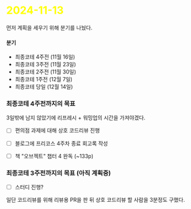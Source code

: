 # <span style="color:yellow">2024-11-13</span>

먼저 계획을 세우기 위해 분기를 나눴다.

#### 분기
- 최종코테 4주전 (11월 16일)
- 최종코테 3주전 (11월 23일)
- 최종코테 2주전 (11월 30일)
- 최종코테 1주전 (12월 7일)
- 최종코테 당일 (12월 14일)


### 최종코테 4주전까지의 목표
3일밖에 남지 않았기에 리프레시 + 워밍업의 시간을 가져야겠다.
- [ ] 편의점 과제에 대해 상호 코드리뷰 진행
- [ ] 블로그에 프리코스 4주차 종료 회고록 작성
- [ ] 책 "오브젝트" 챕터 4 완독  (~133p)



### 최종코테 3주전까지의 목표 (아직 계획중)
- [ ] 스터디 진행?



일단 코드리뷰를 위해 리뷰용 PR을 판 뒤 상호 코드리뷰 할 사람을 3분정도 구했다.
